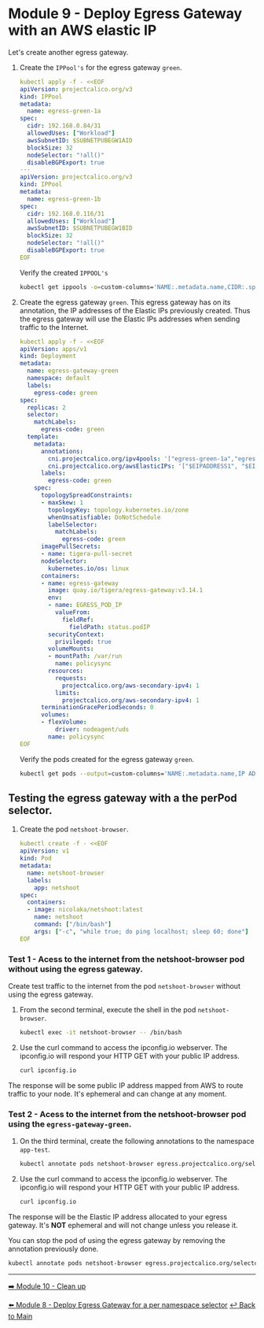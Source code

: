 # Module 9 - Deploy Egress Gateway with an AWS elastic IP

Let's create another egress gateway.

1. Create the `IPPool's` for the egress gateway `green`.
    
   ```yaml
   kubectl apply -f - <<EOF
   apiVersion: projectcalico.org/v3
   kind: IPPool
   metadata:
     name: egress-green-1a
   spec:
     cidr: 192.168.0.84/31
     allowedUses: ["Workload"]
     awsSubnetID: $SUBNETPUBEGW1AID
     blockSize: 32
     nodeSelector: "!all()"
     disableBGPExport: true
   ---
   apiVersion: projectcalico.org/v3
   kind: IPPool
   metadata:
     name: egress-green-1b
   spec:
     cidr: 192.168.0.116/31
     allowedUses: ["Workload"]
     awsSubnetID: $SUBNETPUBEGW1BID
     blockSize: 32
     nodeSelector: "!all()"
     disableBGPExport: true
   EOF
   ```
   
   Verify the created  `IPPOOL's`

   ```bash
   kubectl get ippools -o=custom-columns='NAME:.metadata.name,CIDR:.spec.cidr'
   ```
   
2. Create the egress gateway `green`. This egress gateway has on its annotation, the IP addresses of the Elastic IPs previously created. Thus the egress gateway will use the Elastic IPs addresses when sending traffic to the Internet.

   ```yaml
   kubectl apply -f - <<EOF
   apiVersion: apps/v1
   kind: Deployment
   metadata:
     name: egress-gateway-green
     namespace: default
     labels:
       egress-code: green
   spec:
     replicas: 2
     selector:
       matchLabels:
         egress-code: green
     template:
       metadata:
         annotations:
           cni.projectcalico.org/ipv4pools: '["egress-green-1a","egress-green-1b"]'
           cni.projectcalico.org/awsElasticIPs: '["$EIPADDRESS1", "$EIPADDRESS2"]'
         labels:
           egress-code: green
       spec:
         topologySpreadConstraints:
         - maxSkew: 1
           topologyKey: topology.kubernetes.io/zone
           whenUnsatisfiable: DoNotSchedule
           labelSelector: 
             matchLabels:
               egress-code: green
         imagePullSecrets:
         - name: tigera-pull-secret
         nodeSelector:
           kubernetes.io/os: linux
         containers:
         - name: egress-gateway
           image: quay.io/tigera/egress-gateway:v3.14.1
           env:
           - name: EGRESS_POD_IP
             valueFrom:
               fieldRef:
                 fieldPath: status.podIP
           securityContext:
             privileged: true
           volumeMounts:
           - mountPath: /var/run
             name: policysync
           resources:
             requests:
               projectcalico.org/aws-secondary-ipv4: 1
             limits:
               projectcalico.org/aws-secondary-ipv4: 1
         terminationGracePeriodSeconds: 0
         volumes:
         - flexVolume:
             driver: nodeagent/uds
           name: policysync
   EOF
   ```
      
   Verify the pods created for the egress gateway `green`.
  
   ```bash
   kubectl get pods --output=custom-columns='NAME:.metadata.name,IP ADDRESS:.status.podIP'
   ```

## Testing the egress gateway with a the perPod selector.

1. Create the pod `netshoot-browser`.
   
   ```yaml
   kubectl create -f - <<EOF
   apiVersion: v1
   kind: Pod
   metadata:
     name: netshoot-browser
     labels:
       app: netshoot
   spec:
     containers:
     - image: nicolaka/netshoot:latest
       name: netshoot
       command: ["/bin/bash"]
       args: ["-c", "while true; do ping localhost; sleep 60; done"]
   EOF
   ```

### Test 1 - Acess to the internet from the netshoot-browser pod without using the egress gateway.

Create test traffic to the internet from the pod `netshoot-browser` without using the egress gateway.

1. From the second terminal, execute the shell in the pod `netshoot-browser`.

   ```bash
   kubectl exec -it netshoot-browser -- /bin/bash
   ```

2. Use the curl command to access the ipconfig.io webserver. The ipconfig.io will respond your HTTP GET with your public IP address.
   
   ```bash
   curl ipconfig.io
   ```

The response will be some public IP address mapped from AWS to route traffic to your node. It's ephemeral and can change at any moment.

### Test 2 - Acess to the internet from the netshoot-browser pod using the `egress-gateway-green`.
        
1. On the third terminal, create the following annotations to the namespace `app-test`.

   ```bash 
   kubectl annotate pods netshoot-browser egress.projectcalico.org/selector="egress-code == 'green'"
   ```
      
2. Use the curl command to access the ipconfig.io webserver. The ipconfig.io will respond your HTTP GET with your public IP address.
   
   ```bash
   curl ipconfig.io
   ```

The response will be the Elastic IP address allocated to your egress gateway. It's **NOT** ephemeral and will not change unless you release it.

You can stop the pod of using the egress gateway by removing the annotation previously done.
 
```bash
kubectl annotate pods netshoot-browser egress.projectcalico.org/selector-
```

---

[:arrow_right: Module 10 - Clean up](/modules/module-10-clean-up.md)   <br>

[:arrow_left: Module 8 - Deploy Egress Gateway for a per namespace selector](/modules/module-8-egw-pernamespace.md)
[:leftwards_arrow_with_hook: Back to Main](/README.md) 